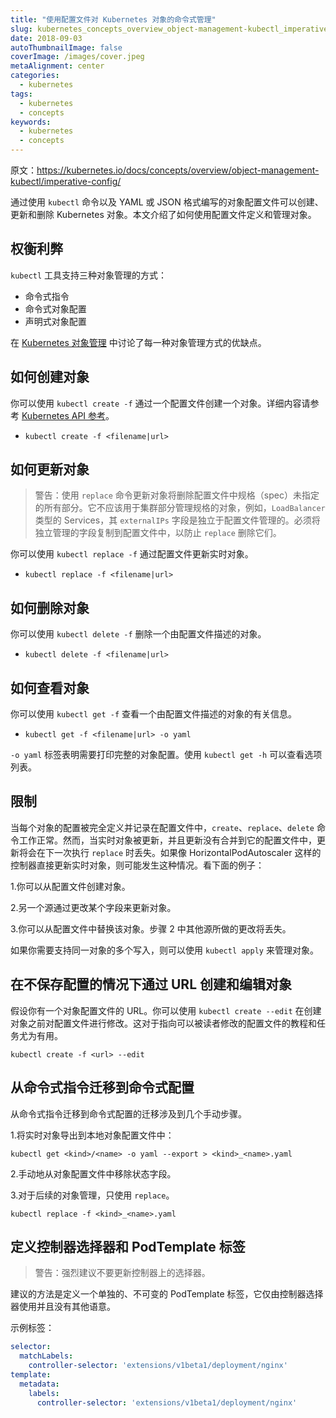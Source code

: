 ```yaml
---
title: "使用配置文件对 Kubernetes 对象的命令式管理"
slug: kubernetes_concepts_overview_object-management-kubectl_imperative-config
date: 2018-09-03
autoThumbnailImage: false
coverImage: /images/cover.jpeg
metaAlignment: center
categories:
  - kubernetes
tags:
  - kubernetes
  - concepts
keywords:
  - kubernetes
  - concepts
---
```


原文：https://kubernetes.io/docs/concepts/overview/object-management-kubectl/imperative-config/

通过使用 `kubectl` 命令以及 YAML 或 JSON 格式编写的对象配置文件可以创建、更新和删除 Kubernetes 对象。本文介绍了如何使用配置文件定义和管理对象。

<!--more-->

## 权衡利弊

`kubectl` 工具支持三种对象管理的方式：

- 命令式指令
- 命令式对象配置
- 声明式对象配置

在 [Kubernetes 对象管理](https://kubernetes.io/docs/concepts/overview/object-management-kubectl/overview/) 中讨论了每一种对象管理方式的优缺点。

## 如何创建对象

你可以使用 `kubectl create -f` 通过一个配置文件创建一个对象。详细内容请参考 [Kubernetes API 参考](https://v1-11.docs.kubernetes.io/docs/reference/generated/kubernetes-api/v1.11/)。

- `kubectl create -f <filename|url>`

## 如何更新对象

> 警告：使用 `replace` 命令更新对象将删除配置文件中规格（spec）未指定的所有部分。它不应该用于集群部分管理规格的对象，例如，`LoadBalancer` 类型的 Services，其 `externalIPs` 字段是独立于配置文件管理的。必须将独立管理的字段复制到配置文件中，以防止 `replace` 删除它们。

你可以使用 `kubectl replace -f` 通过配置文件更新实时对象。

- `kubectl replace -f <filename|url>`

## 如何删除对象

你可以使用 `kubectl delete -f` 删除一个由配置文件描述的对象。

- `kubectl delete -f <filename|url>`

## 如何查看对象

你可以使用 `kubectl get -f` 查看一个由配置文件描述的对象的有关信息。

- `kubectl get -f <filename|url> -o yaml`

`-o yaml` 标签表明需要打印完整的对象配置。使用 `kubectl get -h` 可以查看选项列表。

## 限制

当每个对象的配置被完全定义并记录在配置文件中，`create`、`replace`、`delete` 命令工作正常。然而，当实时对象被更新，并且更新没有合并到它的配置文件中，更新将会在下一次执行 `replace` 时丢失。如果像 HorizontalPodAutoscaler 这样的控制器直接更新实时对象，则可能发生这种情况。看下面的例子：

1.你可以从配置文件创建对象。

2.另一个源通过更改某个字段来更新对象。

3.你可以从配置文件中替换该对象。步骤 2 中其他源所做的更改将丢失。

如果你需要支持同一对象的多个写入，则可以使用 `kubectl apply` 来管理对象。

## 在不保存配置的情况下通过 URL 创建和编辑对象

假设你有一个对象配置文件的 URL。你可以使用 `kubectl create --edit` 在创建对象之前对配置文件进行修改。这对于指向可以被读者修改的配置文件的教程和任务尤为有用。

`kubectl create -f <url> --edit`

## 从命令式指令迁移到命令式配置

从命令式指令迁移到命令式配置的迁移涉及到几个手动步骤。

1.将实时对象导出到本地对象配置文件中：

`kubectl get <kind>/<name> -o yaml --export > <kind>_<name>.yaml`

2.手动地从对象配置文件中移除状态字段。

3.对于后续的对象管理，只使用 `replace`。

`kubectl replace -f <kind>_<name>.yaml`

## 定义控制器选择器和 PodTemplate 标签

> 警告：强烈建议不要更新控制器上的选择器。

建议的方法是定义一个单独的、不可变的 PodTemplate 标签，它仅由控制器选择器使用并且没有其他语意。

示例标签：

```yaml
selector:
  matchLabels:
    controller-selector: 'extensions/v1beta1/deployment/nginx'
template:
  metadata:
    labels:
      controller-selector: 'extensions/v1beta1/deployment/nginx'
```
